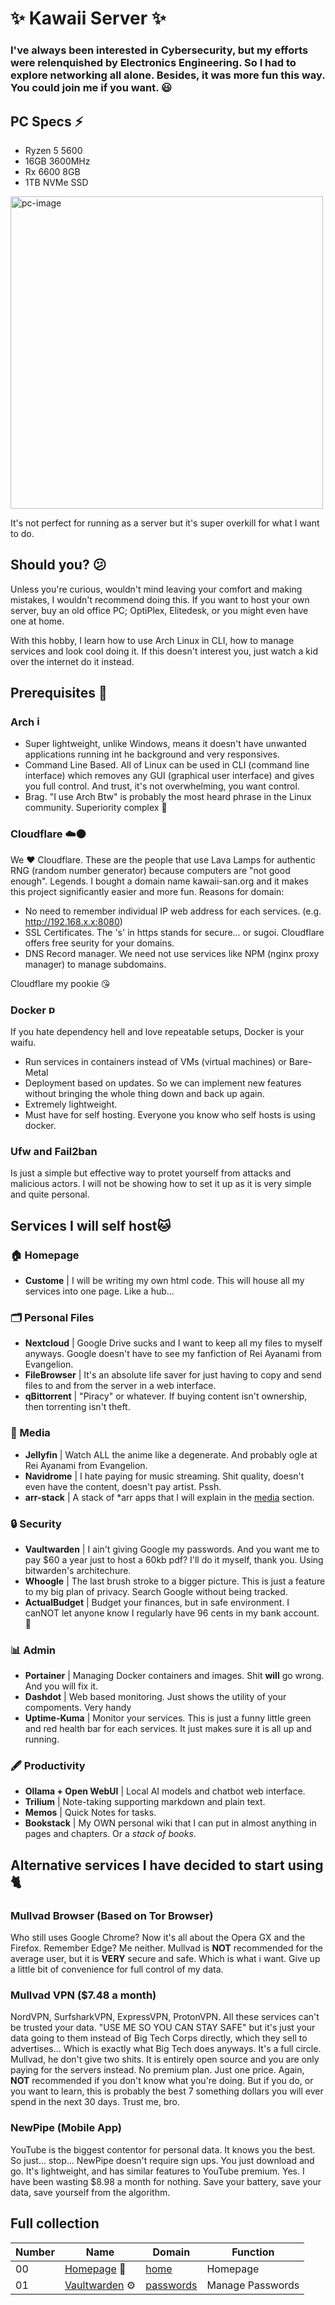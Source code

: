 # ✨ Kawaii Server ✨
### I've always been interested in Cybersecurity, but my efforts were relenquished by Electronics Engineering. So I had to explore networking all alone. Besides, it was more fun this way. You could join me if you want. 😃

## PC Specs ⚡
- Ryzen 5 5600
- 16GB 3600MHz
- Rx 6600 8GB
- 1TB NVMe SSD

<img width="500" height="500" alt="pc-image" src="https://github.com/user-attachments/assets/5e2afcf8-e879-4085-b1ce-37e3cff49b3d" />

It's not perfect for running as a server but it's super overkill for what I want to do.

## Should you? 😕

Unless you're curious, wouldn't mind leaving your comfort and making mistakes, I wouldn't recommend doing this. 
If you want to host your own server, buy an old office PC; OptiPlex, Elitedesk, or you might even have one at home.

With this hobby, I learn how to use Arch Linux in CLI, how to manage services and look cool doing it. If this doesn't interest you, just watch a kid over the internet do it instead.

## Prerequisites 🏁

### Arch <img width="17" height="17" alt="image" src="https://github.com/user-attachments/assets/939bff59-1377-48a4-82d2-ab03e79b7608" />
- Super lightweight, unlike Windows, means it doesn't have unwanted applications running int he background and very responsives.
- Command Line Based. All of Linux can be used in CLI (command line interface) which removes any GUI (graphical user interface) and gives you full control. And trust, it's not overwhelming, you want control.
- Brag. "I use Arch Btw" is probably the most heard phrase in the Linux community. Superiority complex 🤷

### Cloudflare ☁️🟠
We ❤️ Cloudflare. These are the people that use Lava Lamps for authentic RNG (random number generator) because computers are "not good enough". Legends. I bought a domain name kawaii-san.org and it makes this project significantly easier and more fun.
Reasons for domain:
- No need to remember individual IP web address for each services. (e.g. http://192.168.x.x:8080)
- SSL Certificates. The 's' in https stands for secure... or sugoi. Cloudflare offers free seurity for your domains.
- DNS Record manager. We need not use services like NPM (nginx proxy manager) to manage subdomains.

Cloudflare my pookie 😘

### Docker <img width="17" height="17" alt="png-clipart-docker-logo-thumbnail-tech-companies-thumbnail" src="https://github.com/user-attachments/assets/27466ede-e4bf-47b1-a574-f6607d4a0b26" />
If you hate dependency hell and love repeatable setups, Docker is your waifu.
- Run services in containers instead of VMs (virtual machines) or Bare-Metal
- Deployment based on updates. So we can implement new features without bringing the whole thing down and back up again.
- Extremely lightweight.
- Must have for self hosting. Everyone you know who self hosts is using docker.

### Ufw and Fail2ban
Is just a simple but effective way to protet yourself from attacks and malicious actors. I will not be showing how to set it up as it is very simple and quite personal.

## Services I will self host🐱

### 🏠 Homepage
- **Custome** | I will be writing my own html code. This will house all my services into one page. Like a hub...

### 🗂 Personal Files
- **Nextcloud** | Google Drive sucks and I want to keep all my files to myself anyways. Google doesn't have to see my fanfiction of Rei Ayanami from Evangelion.
- **FileBrowser** | It's an absolute life saver for just having to copy and send files to and from the server in a web interface.
- **qBittorrent** | "Piracy" or whatever. If buying content isn't ownership, then torrenting isn't theft.

### 🎥 Media
- **Jellyfin** | Watch ALL the anime like a degenerate. And probably ogle at Rei Ayanami from Evangelion.
- **Navidrome** | I hate paying for music streaming. Shit quality, doesn't even have the content, doesn't pay artist. Pssh.
- **arr-stack** | A stack of *arr apps that I will explain in the [media](./media//README.md) section.

### 🔒 Security
- **Vaultwarden** | I ain't giving Google my passwords. And you want me to pay $60 a year just to host a 60kb pdf? I'll do it myself, thank you. Using bitwarden's architechure.
- **Whoogle** | The last brush stroke to a bigger picture. This is just a feature to my big plan of privacy. Search Google without being tracked.
- **ActualBudget** | Budget your finances, but in safe environment. I canNOT let anyone know I regularly have 96 cents in my bank account. 🥲

### 📊 Admin
- **Portainer** | Managing Docker containers and images. Shit **will** go wrong. And you will fix it.
- **Dashdot** | Web based monitoring. Just shows the utility of your compoments. Very handy
- **Uptime-Kuma** | Monitor your services. This is just a funny little green and red health bar for each services. It just makes sure it is all up and running.

### 🖋️ Productivity
- **Ollama + Open WebUI** | Local AI models and chatbot web interface.
- **Trilium** | Note-taking supporting markdown and plain text.
- **Memos** | Quick Notes for tasks.
- **Bookstack** | My OWN personal wiki that I can put in almost anything in pages and chapters. Or a *stack of books*.

## Alternative services I have decided to start using 🐈

### Mullvad Browser (Based on Tor Browser)
Who still uses Google Chrome? Now it's all about the Opera GX and the Firefox. Remember Edge? Me neither. Mullvad is **NOT** recommended for the average user, but it is **VERY** secure and safe. Which is what i want. Give up a little bit of convenience for full control of my data.

### Mullvad VPN ($7.48 a month)
NordVPN, SurfsharkVPN, ExpressVPN, ProtonVPN. All these services can't be trusted your data. "USE ME SO YOU CAN STAY SAFE" but it's just your data going to them instead of Big Tech Corps directly, which they sell to advertises... Which is exactly what Big Tech does anyways. It's a full circle. 
Mullvad, he don't give two shits. It is entirely open source and you are only paying for the servers instead. No premium plan. Just one price. Again, **NOT** recommended if you don't know what you're doing. But if you do, or you want to learn, this is probably the best 7 something dollars you will ever spend in the next 30 days. Trust me, bro.

### NewPipe (Mobile App)
YouTube is the biggest contentor for personal data. It knows you the best. So just... stop... NewPipe doesn't require sign ups. You just download and go. It's lightweight, and has similar features to YouTube premium. Yes. I have been wasting $8.98 a month for nothing.
Save your battery, save your data, save yourself from the algorithm. 

## Full collection

| **Number** | **Name** | **Domain** | **Function** |
| --- | --- | --- | --- |
| 00  | [Homepage](./homepage) 🏡 | [home](https://home.kawaii-san.org) | Homepage |
| 01  | [Vaultwarden](./security/vaultwarden) ⚙️ | [passwords](https://passwords.kawaii-san.org) | Manage Passwords |
